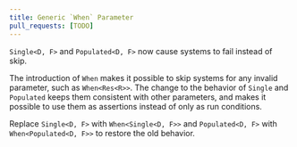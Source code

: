 ```yaml
---
title: Generic `When` Parameter
pull_requests: [TODO]
---
```


`Single<D, F>` and `Populated<D, F>` now cause systems to fail instead of skip.

The introduction of `When` makes it possible to skip systems for any invalid parameter, such as `When<Res<R>>`.
The change to the behavior of `Single` and `Populated` keeps them consistent with other parameters,
and makes it possible to use them as assertions instead of only as run conditions.

Replace `Single<D, F>` with `When<Single<D, F>>`
and `Populated<D, F>` with `When<Populated<D, F>>`
to restore the old behavior.
